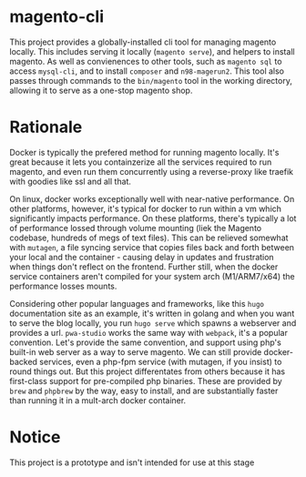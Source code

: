 # magento-cli

This project provides a globally-installed cli tool for managing magento locally. This includes serving it locally (`magento serve`), and helpers to install magento. As well as convienences to other tools, such as `magento sql` to access `mysql-cli`, and to install `composer` and `n98-magerun2`. This tool also passes through commands to the `bin/magento` tool in the working directory, allowing it to serve as a one-stop magento shop.

# Rationale 

Docker is typically the prefered method for running magento locally. It's great because it lets you containzerize all the services required to run magento, and even run them concurrently using a reverse-proxy like traefik with goodies like ssl and all that. 

On linux, docker works exceptionally well with near-native performance. On other platforms, however, it's typical for docker to run within a vm which significantly impacts performance. On these platforms, there's typically a lot of performance lossed through volume mounting (liek the Magento codebase, hundreds of megs of text files). This can be relieved somewhat with `mutagen`, a file syncing service that copies files back and forth between your local and the container - causing delay in updates and frustration when things don't reflect on the frontend. Further still, when the docker service containers aren't compiled for your system arch (M1/ARM7/x64) the performance losses mounts. 

Considering other popular languages and frameworks, like this `hugo` documentation site as an example, it's written in golang and when you want to serve the blog locally, you run `hugo serve` which spawns a webserver and provides a url. `pwa-studio` works the same way with `webpack`, it's a popular convention. Let's provide the same convention, and support using php's built-in web server as a way to serve magento. We can still provide docker-backed services, even a php-fpm service (with mutagen, if you insist) to round things out. But this project differentates from others because it has first-class support for pre-compiled php binaries. These are provided by `brew` and `phpbrew` by the way, easy to install, and are substantially faster than running it in a mult-arch docker container.

# Notice

This project is a prototype and isn't intended for use at this stage